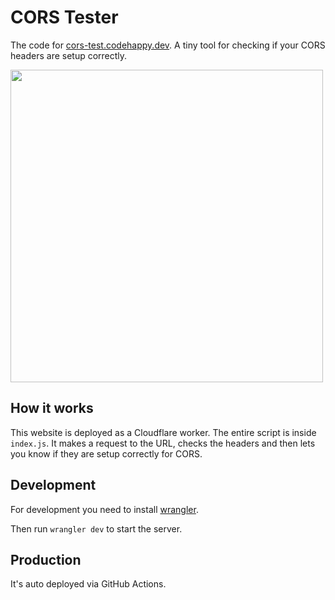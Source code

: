 # CORS Tester
The code for [cors-test.codehappy.dev](https://cors-test.codehappy.dev). A tiny tool for checking if your CORS headers are setup correctly.

<img src="https://github.com/mscoutermarsh/cors-test/blob/main/screenshot.png?raw=true" width="500px" />

## How it works
This website is deployed as a Cloudflare worker. The entire script is inside `index.js`. It makes a request to the URL, checks the headers and then lets you know if they are setup correctly for CORS.

## Development
For development you need to install [wrangler](https://github.com/cloudflare/wrangler).

Then run `wrangler dev` to start the server.

## Production
It's auto deployed via GitHub Actions.
